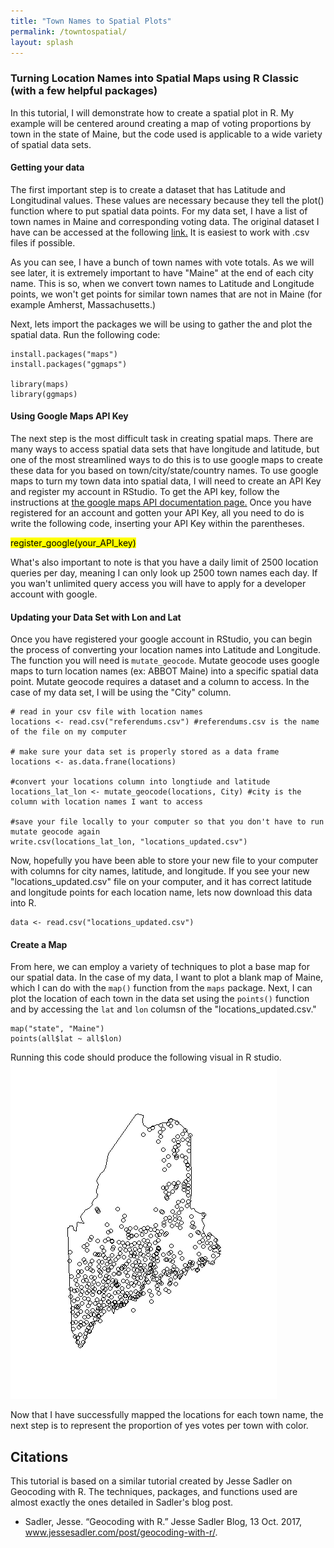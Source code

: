 ```yaml
---
title: "Town Names to Spatial Plots"
permalink: /towntospatial/
layout: splash
---
```


  ### Turning Location Names into Spatial Maps using R Classic (with a few helpful packages)

  In this tutorial, I will demonstrate how to create a spatial plot in R. My example will be centered around creating a map of voting proportions by town in the state of Maine, but the code used is applicable to a wide variety of spatial data sets. 

  #### Getting your data
  The first important step is to create a dataset that has Latitude and Longitudinal values. These values are necessary because they tell the plot() function where to put spatial data points. For my data set, I have a list of town names in Maine and corresponding voting data. The original dataset I have can be accessed at the following [link.](/2013_referendum_question_1.csv) It is easiest to work with .csv files if possible.

  As you can see, I have a bunch of town names with vote totals. As we will see later, it is extremely important to have "Maine" at the end of each city name. This is so, when we convert town names to Latitude and Longitude points, we won't get points for similar town names that are not in Maine (for example Amherst, Massachusetts.) 

  Next, lets import the packages we will be using to gather the and plot the spatial data. Run the following code: 

  ``` {r df-drop-ok, class.source="bg-success"}
  install.packages("maps")
  install.packages("ggmaps")

  library(maps)
  library(ggmaps)
  ```

  #### Using Google Maps API Key
  The next step is the most difficult task in creating spatial maps. There are many ways to access spatial data sets that have longitude and latitude, but one of the most streamlined ways to do this is to use google maps to create these data for you based on town/city/state/country names. To use google maps to turn my town data into spatial data, I will need to create an API Key and register my account in RStudio. To get the API key, follow the instructions at [the google maps API documentation page.](https://developers.google.com/maps/documentation/embed/get-api-key) Once you have registered for an account and gotten your API Key, all you need to do is write the following code, inserting your API Key within the parentheses. 

 <mark>  register_google(your_API_key) </mark>
 
  

  What's also important to note is that you have a daily limit of 2500 location queries per day, meaning I can only look up 2500 town names each day. If you wan't unlimited query access you will have to apply for a developer account with google. 

  #### Updating your Data Set with Lon and Lat
  Once you have registered your google account in RStudio, you can begin the process of converting your location names into Latitude and Longitude. The function you will need is `mutate_geocode`. Mutate geocode uses google maps to turn location names (ex: ABBOT Maine) into a specific spatial data point. Mutate geocode requires a dataset and a column to access. In the case of my data set, I will be using the "City" column. 

  ```
  # read in your csv file with location names
  locations <- read.csv("referendums.csv") #referendums.csv is the name of the file on my computer

  # make sure your data set is properly stored as a data frame
  locations <- as.data.frane(locations)

  #convert your locations column into longtiude and latitude
  locations_lat_lon <- mutate_geocode(locations, City) #city is the column with location names I want to access

  #save your file locally to your computer so that you don't have to run mutate geocode again
  write.csv(locations_lat_lon, "locations_updated.csv")
  ```

  Now, hopefully you have been able to store your new file to your computer with columns for city names, latitude, and longitude. If you see your new "locations_updated.csv" file on your computer, and it has correct latitude and longitude points for each location name, lets now download this data into R. 

  ```
  data <- read.csv("locations_updated.csv")
  ```

  #### Create a Map
  From here, we can employ a variety of techniques to plot a base map for our spatial data. In the case of my data, I want to plot a blank map of Maine, which I can do with the `map()` function from the `maps` package. Next, I can plot the location of each town in the data set using the `points()` function and by accessing the `lat` and `lon` columsn of the "locations_updated.csv." 

  ```
  map("state", "Maine")
  points(all$lat ~ all$lon)
  ```

  Running this code should produce the following visual in R studio. ![Towns in Maine](/images/maine_towns.jpeg)

  Now that I have successfully mapped the locations for each town name, the next step is to represent the proportion of yes votes per town with color. 


  ## Citations
  This tutorial is based on a similar tutorial created by Jesse Sadler on Geocoding with R. The techniques, packages, and functions used are almost exactly the ones detailed in Sadler's blog post. 
  + Sadler, Jesse. “Geocoding with R.” Jesse Sadler Blog, 13 Oct. 2017, www.jessesadler.com/post/geocoding-with-r/.
